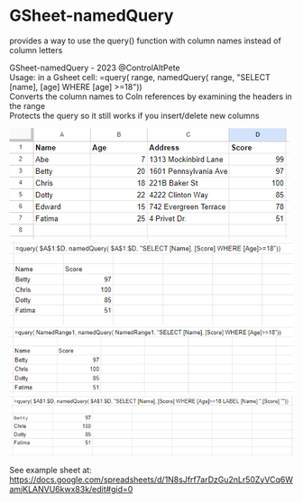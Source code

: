# GSheet-namedQuery

provides a way to use the query() function with column names instead of column letters

GSheet-namedQuery - 2023 @ControlAltPete  
Usage: in a Gsheet cell: =query( range, namedQuery( range, "SELECT [name], [age] WHERE [age] >=18"))  
Converts the column names to Coln references by examining the headers in the range  
Protects the query so it still works if you insert/delete new columns  

![demo image1](namedQuery-img1.png?raw=true "Demo image1")  
![demo image1](namedQuery-img2.png?raw=true "Demo image1")  
![demo image1](namedQuery-img3.png?raw=true "Demo image1")  
![demo image1](namedQuery-img4.png?raw=true "Demo image1")  

See example sheet at:   https://docs.google.com/spreadsheets/d/1N8sJfrf7arDzGu2nLr50ZyVCq6WamjKLANVU6kwx83k/edit#gid=0


